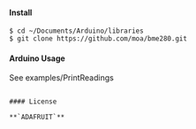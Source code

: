 #### Install
```Shell
$ cd ~/Documents/Arduino/libraries
$ git clone https://github.com/moa/bme280.git

```
#### Arduino Usage

See examples/PrintReadings
```

#### License

**`ADAFRUIT`**
